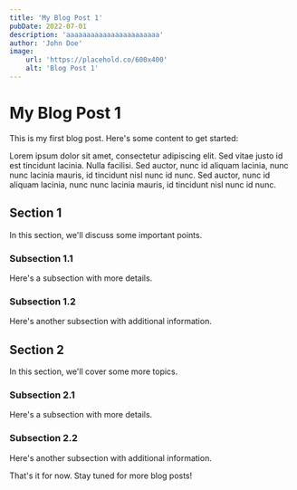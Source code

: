 ```yaml
---
title: 'My Blog Post 1'
pubDate: 2022-07-01
description: 'aaaaaaaaaaaaaaaaaaaaaaa'
author: 'John Doe'
image:
    url: 'https://placehold.co/600x400'
    alt: 'Blog Post 1'
---
```


# My Blog Post 1

This is my first blog post. Here's some content to get started:

Lorem ipsum dolor sit amet, consectetur adipiscing elit. Sed vitae justo id est tincidunt lacinia. Nulla facilisi. Sed auctor, nunc id aliquam lacinia, nunc nunc lacinia mauris, id tincidunt nisl nunc id nunc. Sed auctor, nunc id aliquam lacinia, nunc nunc lacinia mauris, id tincidunt nisl nunc id nunc.

## Section 1

In this section, we'll discuss some important points.

### Subsection 1.1

Here's a subsection with more details.

### Subsection 1.2

Here's another subsection with additional information.

## Section 2

In this section, we'll cover some more topics.

### Subsection 2.1

Here's a subsection with more details.

### Subsection 2.2

Here's another subsection with additional information.

That's it for now. Stay tuned for more blog posts!
